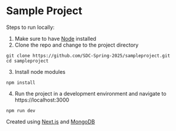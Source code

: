 # Sample Project
Steps to run locally:

1. Make sure to have [Node](https://nodejs.org/en/download) installed
2. Clone the repo and change to the project directory

```
git clone https://github.com/SDC-Spring-2025/sampleproject.git
cd sampleproject
```

3. Install node modules
   
```
npm install
```

4. Run the project in a development environment and navigate to https://localhost:3000

```
npm run dev
```

Created using [Next.js](https://nextjs.org/) and [MongoDB](https://www.mongodb.com/)
